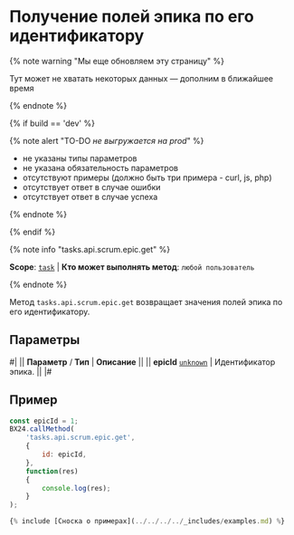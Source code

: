# Получение полей эпика по его идентификатору

{% note warning "Мы еще обновляем эту страницу" %}

Тут может не хватать некоторых данных — дополним в ближайшее время

{% endnote %}

{% if build == 'dev' %}

{% note alert "TO-DO _не выгружается на prod_" %}

- не указаны типы параметров
- не указана обязательность параметров
- отсутствуют примеры (должно быть три примера - curl, js, php)
- отсутствует ответ в случае ошибки
- отсутствует ответ в случае успеха
 
{% endnote %}

{% endif %}

{% note info "tasks.api.scrum.epic.get" %}

**Scope**: [`task`](../../../scopes/permissions.md) | **Кто может выполнять метод**: `любой пользователь`

{% endnote %}

Метод `tasks.api.scrum.epic.get` возвращает значения полей эпика по его идентификатору.

## Параметры

#|
|| **Параметр** / **Тип** | **Описание** ||
|| **epicId**
[`unknown`](../../../data-types.md) | Идентификатор эпика. ||
|#

## Пример

```js
const epicId = 1;
BX24.callMethod(
    'tasks.api.scrum.epic.get',
    {
        id: epicId,
    },
    function(res)
    {
        console.log(res);
    }
);

{% include [Сноска о примерах](../../../../_includes/examples.md) %}